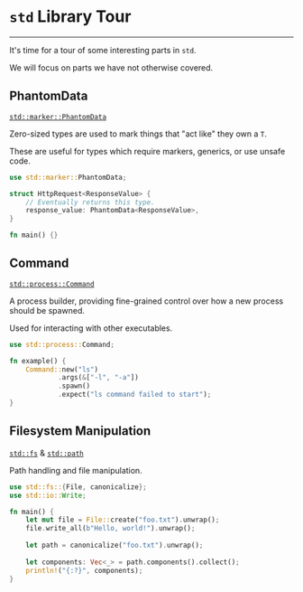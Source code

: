 # `std` Library Tour

---

It's time for a tour of some interesting parts in `std`.

We will focus on parts we have not otherwise covered.

## PhantomData

[`std::marker::PhantomData`](https://doc.rust-lang.org/std/marker/struct.PhantomData.html)

Zero-sized types are used to mark things that "act like" they own a `T`.

These are useful for types which require markers, generics, or use unsafe code.

```rust
use std::marker::PhantomData;

struct HttpRequest<ResponseValue> {
    // Eventually returns this type.
    response_value: PhantomData<ResponseValue>,
}

fn main() {}
```

## Command

[`std::process::Command`](https://doc.rust-lang.org/std/process/struct.Command.html)

A process builder, providing fine-grained control over how a new process should be spawned.

Used for interacting with other executables.

```rust
use std::process::Command;

fn example() {
    Command::new("ls")
            .args(&["-l", "-a"])
            .spawn()
            .expect("ls command failed to start");
}
```

## Filesystem Manipulation

[`std::fs`](https://doc.rust-lang.org/std/fs/) & [`std::path`](https://doc.rust-lang.org/std/path/)

Path handling and file manipulation.

```rust
use std::fs::{File, canonicalize};
use std::io::Write;

fn main() {
    let mut file = File::create("foo.txt").unwrap();
    file.write_all(b"Hello, world!").unwrap();
    
    let path = canonicalize("foo.txt").unwrap();
        
    let components: Vec<_> = path.components().collect();
    println!("{:?}", components);
}
```

